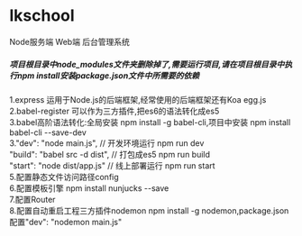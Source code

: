 # lkschool
Node服务端   Web端  后台管理系统


##### 项目根目录中node_modules文件夹删除掉了,需要运行项目,请在项目根目录中执行npm install安装package.json文件中所需要的依赖

1.express 运用于Node.js的后端框架,经常使用的后端框架还有Koa egg.js<br>
2.babel-register 可以作为三方插件,把es6的语法转化成es5<br>
3.babel高阶语法转化:全局安装 npm install -g babel-cli,项目中安装 npm install babel-cli --save-dev<br>
3."dev": "node main.js", // 开发环境运行 npm run dev<br>
  "build": "babel src -d dist", // 打包成es5 npm run build<br>
  "start": "node dist/app.js" // 线上部署运行 npm run start<br>
5.配置静态文件访问路径config<br>
6.配置模板引擎 npm install nunjucks --save<br>
7.配置Router<br>
8.配置自动重启工程三方插件nodemon npm install -g nodemon,package.json配置"dev": "nodemon main.js"<br>